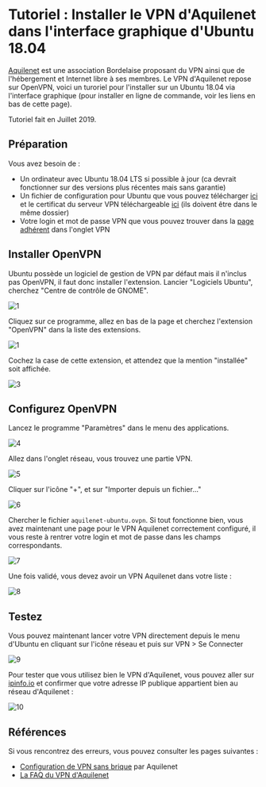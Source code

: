 # Tutoriel : Installer le VPN d'Aquilenet dans l'interface graphique d'Ubuntu 18.04

[Aquilenet](https://www.aquilenet.fr/) est une association Bordelaise proposant du VPN ainsi que de l'hébergement et Internet libre à ses membres. Le VPN d'Aquilenet repose sur OpenVPN, voici un turoriel pour l'installer sur un Ubuntu 18.04 via l'interface graphique (pour installer en ligne de commande, voir les liens en bas de cette page).

Tutoriel fait en Juillet 2019.

## Préparation

Vous avez besoin de :
* Un ordinateur avec Ubuntu 18.04 LTS si possible à jour (ca devrait fonctionner sur des versions plus récentes mais sans garantie)
* Un fichier de configuration pour Ubuntu que vous pouvez télécharger [ici](https://github.com/Te-k/harpoon/raw/master/data/aquilenet-ubuntu.ovpn) et le certificat du serveur VPN téléchargeable [ici](https://atelier.aquilenet.fr/attachments/download/367/ca.crt) (ils doivent être dans le même dossier)
* Votre login et mot de passe VPN que vous pouvez trouver dans la [page adhérent](https://adherents.aquilenet.fr/vpn.php) dans l'onglet VPN

## Installer OpenVPN

Ubuntu possède un logiciel de gestion de VPN par défaut mais il n'inclus pas OpenVPN, il faut donc installer l'extension. Lancier "Logiciels Ubuntu",  cherchez "Centre de contrôle de GNOME".

![1](img/vpn/1.png)

Cliquez sur ce programme, allez en bas de la page et cherchez l'extension "OpenVPN" dans la liste des extensions.

![1](img/vpn/2.png)

Cochez la case de cette extension, et attendez que la mention "installée" soit affichée.

![3](img/vpn/3.png)

## Configurez OpenVPN

Lancez le programme "Paramètres" dans le menu des applications.

![4](img/vpn/4.png)

Allez dans l'onglet réseau, vous trouvez une partie VPN.

![5](img/vpn/5.png)

Cliquer sur l'icône "+", et sur "Importer depuis un fichier..."

![6](img/vpn/6.png)

Chercher le fichier `aquilenet-ubuntu.ovpn`. Si tout fonctionne bien, vous avez maintenant une page pour le VPN Aquilenet correctement configuré, il vous reste à rentrer votre login et mot de passe dans les champs correspondants.

![7](img/vpn/7.png)

Une fois validé, vous devez avoir un VPN Aquilenet dans votre liste :

![8](img/vpn/8.png)

## Testez

Vous pouvez maintenant lancer votre VPN directement depuis le menu d'Ubuntu en cliquant sur l'icône réseau et puis sur VPN > Se Connecter

![9](img/vpn/9.png)

Pour tester que vous utilisez bien le VPN d'Aquilenet, vous pouvez aller sur [ipinfo.io](https://ipinfo.io/) et confirmer que votre adresse IP publique appartient bien au réseau d'Aquilenet :

![10](img/vpn/10.vpn)

## Références

Si vous rencontrez des erreurs, vous pouvez consulter les pages suivantes :

* [Configuration de VPN sans brique](https://atelier.aquilenet.fr/projects/aquilenet/wiki/Configuration_VPN_sans_brique) par Aquilenet
* [La FAQ du VPN d'Aquilenet](https://www.aquilenet.fr/vpn/)


